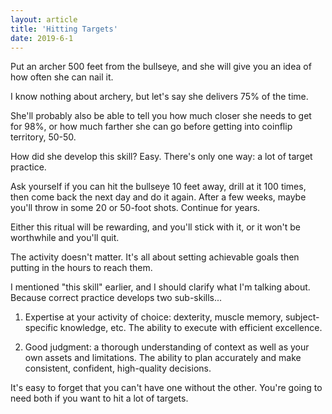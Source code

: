 ```yaml
---
layout: article
title: 'Hitting Targets'
date: 2019-6-1
---
```


Put an archer 500 feet from the bullseye, and she will give you an idea of how often she can nail it.

I know nothing about archery, but let's say she delivers 75% of the time.

She'll probably also be able to tell you how much closer she needs to get for 98%, or how much farther she can go before getting into coinflip territory, 50-50.

How did she develop this skill? Easy. There's only one way: a lot of target practice.

Ask yourself if you can hit the bullseye 10 feet away, drill at it 100 times, then come back the next day and do it again. After a few weeks, maybe you'll throw in some 20 or 50-foot shots. Continue for years.

Either this ritual will be rewarding, and you'll stick with it, or it won't be worthwhile and you'll quit.

The activity doesn't matter. It's all about setting achievable goals then putting in the hours to reach them.

I mentioned "this skill" earlier, and I should clarify what I'm talking about. Because correct practice develops two sub-skills...

1. Expertise at your activity of choice: dexterity, muscle memory, subject-specific knowledge, etc. The ability to execute with efficient excellence.

2. Good judgment: a thorough understanding of context as well as your own assets and limitations. The ability to plan accurately and make consistent, confident, high-quality decisions.

It's easy to forget that you can't have one without the other. You're going to need both if you want to hit a lot of targets.
